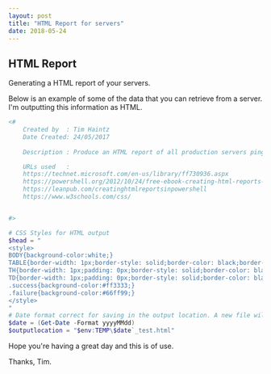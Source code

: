 ```yaml
---
layout: post
title: "HTML Report for servers"
date: 2018-05-24
---
```

## HTML Report

Generating a HTML report of your servers.

Below is an example of some of the data that you can retrieve from a server. I'm outputting this information as HTML.

```PowerShell
<#
    Created by  : Tim Haintz
    Date Created: 24/05/2017
    
    Description : Produce an HTML report of all production servers pinged but not responding.

    URLs used   :
    https://technet.microsoft.com/en-us/library/ff730936.aspx
    https://powershell.org/2012/10/24/free-ebook-creating-html-reports-in-powershell/
    https://leanpub.com/creatinghtmlreportsinpowershell
    https://www.w3schools.com/css/


#>

# CSS Styles for HTML output
$head = "
<style>
BODY{background-color:white;}
TABLE{border-width: 1px;border-style: solid;border-color: black;border-collapse: collapse;}
TH{border-width: 1px;padding: 0px;border-style: solid;border-color: black;background-color:LightSteelBlue}
TD{border-width: 1px;padding: 0px;border-style: solid;border-color: black;background-color:LightCoral}
.success{background-color:#ff3333;}
.failure{background-color:#66ff99;}
</style>
"
# Date format correct for saving in the output location. A new file will be created each new day/date
$date = (Get-Date -Format yyyyMMdd)
$outputlocation = "$env:TEMP\$date`_test.html"
```

Hope you're having a great day and this is of use.

Thanks, Tim.
